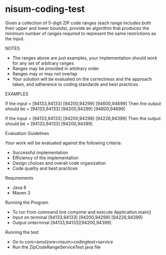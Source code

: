 # nisum-coding-test
Given a collection of 5-digit ZIP code ranges (each range includes both their upper and lower bounds), provide an algorithm that produces the minimum number of ranges required to represent the same restrictions as the input. 

NOTES

- The ranges above are just examples, your implementation should work for any set of arbitrary ranges
- Ranges may be provided in arbitrary order
- Ranges may or may not overlap
- Your solution will be evaluated on the correctness and the approach taken, and adherence to coding standards and best practices

EXAMPLES

If the input = [94133,94133] [94200,94299] [94600,94699]
Then the output should be = [94133,94133] [94200,94299] [94600,94699]

If the input = [94133,94133] [94200,94299] [94226,94399]
Then the output should be = [94133,94133] [94200,94399]

Evaluation Guidelines

Your work will be evaluated against the following criteria:
- Successful implementation
- Efficiency of the implementation
- Design choices and overall code organization
- Code quality and best practices

Requirements
- Java 8
- Maven 3

Running the Program
- To run from command line compime and execute Application.main()
- Input on terminal  [94133,94133] [94200,94299] [94226,94399]
- Output onterminal  [94133,94133][94200,94399]

Running the test
- Go to com>amolzore>nisum>codingtest>service
- Run the ZipCodeRangeServiceTest java file
